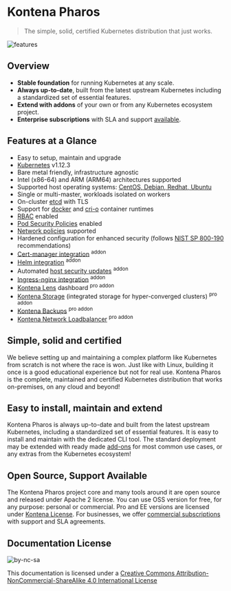 # Kontena Pharos

> The simple, solid, certified Kubernetes distribution that just works.

![features](https://kontena.io/images/pharos-features.svg)

## Overview

- **Stable foundation** for running Kubernetes at any scale.
- **Always up-to-date**, built from the latest upstream Kubernetes including a standardized set of essential features.
- **Extend with addons** of your own or from any Kubernetes ecosystem project.
- **Enterprise subscriptions** with SLA and support [available](https://kontena.io/pharos#pricing).

## Features at a Glance

- Easy to setup, maintain and upgrade
- [Kubernetes](https://kubernetes.io/) v1.12.3
- Bare metal friendly, infrastructure agnostic
- Intel (x86-64) and ARM (ARM64) architectures supported
- Supported host operating systems: [CentOS, Debian, Redhat, Ubuntu](requirements.md)
- Single or multi-master, workloads isolated on workers
- On-cluster [etcd](https://coreos.com/etcd/) with TLS
- Support for [docker](https://mobyproject.org/) and [cri-o](http://cri-o.io/) container runtimes
- [RBAC](https://kubernetes.io/docs/admin/authorization/rbac/) enabled
- [Pod Security Policies](https://kubernetes.io/docs/concepts/policy/pod-security-policy/) enabled
- [Network policies](https://kubernetes.io/docs/concepts/services-networking/network-policies/) supported
- Hardened configuration for enhanced security (follows [NIST SP 800-190](https://csrc.nist.gov/publications/detail/sp/800-190/final) recommendations)
- [Cert-manager integration](addons/cert-manager.md) <sup>addon</sup>
- [Helm integration](addons/helm.md) <sup>addon</sup>
- Automated [host security updates](addons/host-upgrades.md) <sup>addon</sup>
- [Ingress-nginx integration](addons/ingress-nginx.md) <sup>addon</sup>
- [Kontena Lens](addons/kontena-lens.md) dashboard <sup>pro addon</sup>
- [Kontena Storage](addons/kontena-storage.md) (integrated storage for hyper-converged clusters) <sup>pro addon</sup>
- [Kontena Backups](addons/kontena-backup.md) <sup>pro addon</sup>
- [Kontena Network Loadbalancer](addons/kontena-network-lb.md) <sup>pro addon</sup>

## Simple, solid and certified

We believe setting up and maintaining a complex platform like Kubernetes from scratch is not where the race is won. Just like with Linux, building it once is a good educational experience but not for real use. Kontena Pharos is the complete, maintained and certified Kubernetes distribution that works on-premises, on any cloud and beyond!

## Easy to install, maintain and extend

Kontena Pharos is always up-to-date and built from the latest upstream Kubernetes, including a standardized set of essential features. It is easy to install and maintain with the dedicated CLI tool. The standard deployment may be extended with ready made [add-ons](addons/README.md) for most common use cases, or any extras from the Kubernetes ecosystem!

## Open Source, Support Available

The Kontena Pharos project core and many tools around it are open source and released under Apache 2 license. You can use OSS version for free, for any purpose: personal or commercial. Pro and EE versions are licensed under [Kontena License](https://github.com/kontena/pharos-cluster/blob/master/licenses/KONTENA.md). For businesses, we offer [commercial subscriptions](https://kontena.io/pharos/#pricing) with support and SLA agreements.

## Documentation License

![by-nc-sa](https://i.creativecommons.org/l/by-nc-sa/4.0/88x31.png)

This documentation is licensed under a [Creative Commons Attribution-NonCommercial-ShareAlike 4.0 International License](http://creativecommons.org/licenses/by-nc-sa/4.0/)

